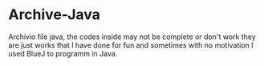 # Archive-Java
Archivio file java, the codes inside may not be complete or don't work they are just works that I have done for fun and sometimes with no motivation
I used BlueJ to programm in Java.
